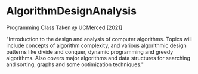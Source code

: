 # AlgorithmDesignAnalysis
Programming Class Taken @ UCMerced [2021]

"Introduction to the design and analysis of computer algorithms. Topics will include concepts of algorithm complexity, and various algorithmic design patterns like divide and conquer, dynamic programming and greedy algorithms. Also covers major algorithms and data structures for searching and sorting, graphs and some optimization techniques."
